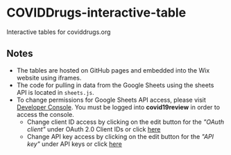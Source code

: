 # COVIDDrugs-interactive-table

Interactive tables for coviddrugs.org

## Notes

- The tables are hosted on GitHub pages and embedded into the Wix website using iframes.
- The code for pulling in data from the Google Sheets using the sheets API is located in `sheets.js`.
- To change permissions for Google Sheets API access, please visit [Developer Console](https://console.developers.google.com/apis/credentials?authuser=1&folder=&organizationId=&project=quickstart-1589347900568). You must be logged into **covid19review** in order to access the console.
  - Change client ID access by clicking on the edit button for the *"OAuth client"* under OAuth 2.0 Client IDs or click [here](https://console.developers.google.com/apis/credentials/oauthclient/1059571606840-htaveei63vm396kqssjulqbnpfra4mdq.apps.googleusercontent.com?authuser=1&project=quickstart-1589347900568)
  - Change API key access by clicking on the edit button for the *"API key"* under API keys or click [here](https://console.developers.google.com/apis/credentials/key/352f626b-f719-47cd-bfb0-57c57560e0f8?authuser=1&project=quickstart-1589347900568)
